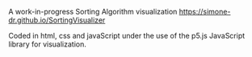 A work-in-progress Sorting Algorithm visualization
https://simone-dr.github.io/SortingVisualizer

Coded in html, css and javaScript under the use of the p5.js JavaScript library for visualization.
